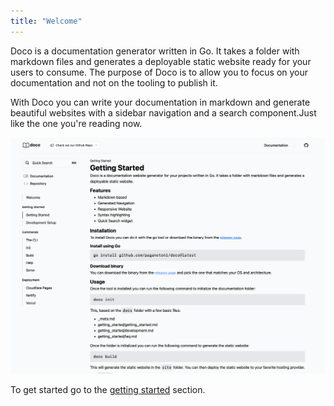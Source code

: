 ```yaml
---
title: "Welcome"
---
```


Doco is a documentation generator written in Go. It takes a folder with markdown files and generates a deployable static website ready for your users to consume. The purpose of Doco is to allow you to focus on your documentation and not on the tooling to publish it. 

With Doco you can write your documentation in markdown and generate beautiful websites with a sidebar navigation and a search component.Just like the one you're reading now.

![Doco Preview](assets/preview.png "Preview of Doco")

To get started go to the [getting started](/getting_started/getting_started.html) section.